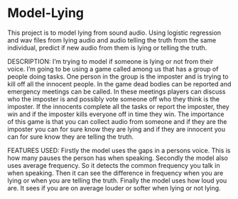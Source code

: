 # Model-Lying
This project is to model lying from sound audio. Using logistic regression and wav files from lying audio and audio telling the truth from the same individual, predict if new audio from them is lying or telling the truth.

DESCRIPTION:
I’m trying to model if someone is lying or not from their voice. I’m going to be using a game called among us that has a group of people doing tasks. One person in the group is the imposter and is trying to kill off all the innocent people. In the game dead bodies can be reported and emergency meetings can be called. In these meetings players can discuss who the imposter is and possibly vote someone off who they think is the imposter. If the innocents complete all the tasks or report the imposter, they win and if the imposter kills everyone off in time they win. The importance of this game is that you can collect audio from someone and if they are the imposter you can for sure know they are lying and if they are innocent you can for sure know they are telling the truth. 

FEATURES USED:
Firstly the model uses the gaps in a persons voice. This is how many pauses the person has when speaking.
Secondly the model also uses average frequency. So it detects the common frequency you talk in when speaking. Then it can see the difference in frequency when you are lying or when you are telling the truth.
Finally the model uses how loud you are. It sees if you are on average louder or softer when lying or not lying.
